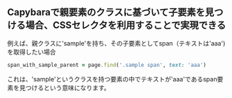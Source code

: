 ## Capybaraで親要素のクラスに基づいて子要素を見つける場合、CSSセレクタを利用することで実現できる

例えば、親クラスに'sample'を持ち、その子要素としてspan（テキストは'aaa')を取得したい場合

```ruby
span_with_sample_parent = page.find('.sample span', text: 'aaa')
```

これは、'sample'というクラスを持つ要素の中でテキストが'aaa'であるspan要素を見つけるという意味になります。

